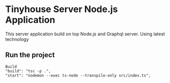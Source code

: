 # Tinyhouse Server Node.js Application

This server application build on top Node.js and Graphql server. Using latest technology

## Run the project
	Build
	"build": "tsc -p .",
	"start": "nodemon --exec ts-node --transpile-only src/index.ts",